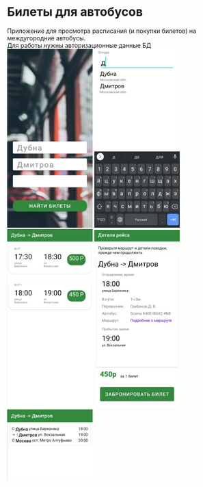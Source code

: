 # Билеты для автобусов
Приложение для просмотра расписания (и покупки билетов) на междугородние автобусы. <br>
Для работы нужны авторизационные данные БД <br>
<img src="Screenshot_20220408_012046.jpg" alt="Главный экран" width="200"/>
<img src="Screenshot_20220408_012057.jpg" alt="Список городов" width="200"/>
<img src="Screenshot_20220408_012037.jpg" alt="Список автобусов" width="200"/>
<img src="Screenshot_20220408_012024.jpg" alt="Детали автобуса" width="200"/>
<img src="Screenshot_20220409_194424.jpg" alt="Детали автобуса" width="200"/>
